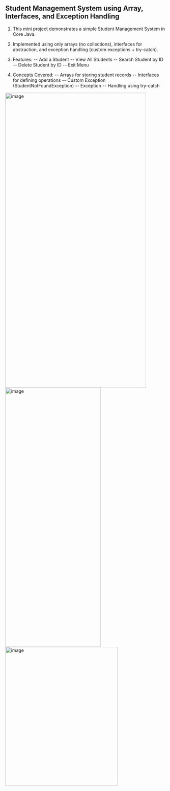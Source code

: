 ## Student Management System using Array, Interfaces, and Exception Handling

1. This mini project demonstrates a simple Student Management System in Core Java. 
2. Implemented using only arrays (no collections), interfaces for abstraction, and exception handling (custom exceptions + try-catch). 

3. Features:
 -- Add a Student
 -- View All Students 
 -- Search Student by ID
 -- Delete Student by ID
 -- Exit Menu 

4. Concepts Covered: 
 -- Arrays for storing student records
 -- Interfaces for defining operations
 -- Custom Exception (StudentNotFoundException) 
 -- Exception
 -- Handling using try-catch

<img width="442" height="923" alt="image" src="https://github.com/user-attachments/assets/4e482f1f-b2cc-49de-8f76-24b5cf265993" />
<img width="300" height="811" alt="image" src="https://github.com/user-attachments/assets/42557831-956f-4f66-a41a-e88080e5b7d8" />
<img width="353" height="435" alt="image" src="https://github.com/user-attachments/assets/eb5a6280-5c4e-4acd-a68f-e8efe13e7641" />


